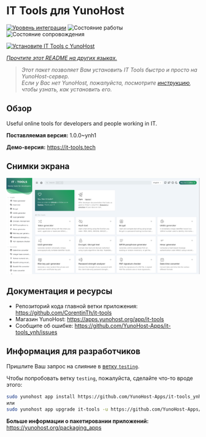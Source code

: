 <!--
Важно: этот README был автоматически сгенерирован <https://github.com/YunoHost/apps/tree/master/tools/readme_generator>
Он НЕ ДОЛЖЕН редактироваться вручную.
-->

# IT Tools для YunoHost

[![Уровень интеграции](https://dash.yunohost.org/integration/it-tools.svg)](https://ci-apps.yunohost.org/ci/apps/it-tools/) ![Состояние работы](https://ci-apps.yunohost.org/ci/badges/it-tools.status.svg) ![Состояние сопровождения](https://ci-apps.yunohost.org/ci/badges/it-tools.maintain.svg)

[![Установите IT Tools с YunoHost](https://install-app.yunohost.org/install-with-yunohost.svg)](https://install-app.yunohost.org/?app=it-tools)

*[Прочтите этот README на других языках.](./ALL_README.md)*

> *Этот пакет позволяет Вам установить IT Tools быстро и просто на YunoHost-сервер.*  
> *Если у Вас нет YunoHost, пожалуйста, посмотрите [инструкцию](https://yunohost.org/install), чтобы узнать, как установить его.*

## Обзор

Useful online tools for developers and people working in IT.

**Поставляемая версия:** 1.0.0~ynh1

**Демо-версия:** <https://it-tools.tech>

## Снимки экрана

![Снимок экрана IT Tools](./doc/screenshots/it-tools_ynh.png)

## Документация и ресурсы

- Репозиторий кода главной ветки приложения: <https://github.com/CorentinTh/it-tools>
- Магазин YunoHost: <https://apps.yunohost.org/app/it-tools>
- Сообщите об ошибке: <https://github.com/YunoHost-Apps/it-tools_ynh/issues>

## Информация для разработчиков

Пришлите Ваш запрос на слияние в [ветку `testing`](https://github.com/YunoHost-Apps/it-tools_ynh/tree/testing).

Чтобы попробовать ветку `testing`, пожалуйста, сделайте что-то вроде этого:

```bash
sudo yunohost app install https://github.com/YunoHost-Apps/it-tools_ynh/tree/testing --debug
или
sudo yunohost app upgrade it-tools -u https://github.com/YunoHost-Apps/it-tools_ynh/tree/testing --debug
```

**Больше информации о пакетировании приложений:** <https://yunohost.org/packaging_apps>
